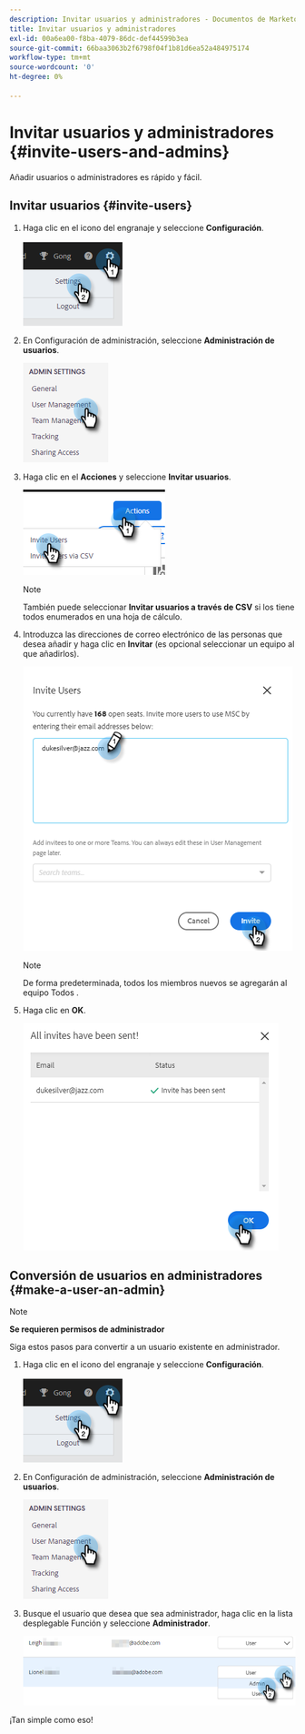 ```yaml
---
description: Invitar usuarios y administradores - Documentos de Marketo - Documentación del producto
title: Invitar usuarios y administradores
exl-id: 00a6ea00-f8ba-4079-86dc-def44599b3ea
source-git-commit: 66baa3063b2f6798f04f1b81d6ea52a484975174
workflow-type: tm+mt
source-wordcount: '0'
ht-degree: 0%

---
```


# Invitar usuarios y administradores {#invite-users-and-admins}

Añadir usuarios o administradores es rápido y fácil.

## Invitar usuarios {#invite-users}

1. Haga clic en el icono del engranaje y seleccione **Configuración**.

   ![](assets/invite-users-and-admins-1.png)

1. En Configuración de administración, seleccione **Administración de usuarios**.

   ![](assets/invite-users-and-admins-2.png)

1. Haga clic en el **Acciones** y seleccione **Invitar usuarios**.

   ![](assets/invite-users-and-admins-3.png)

   >[!NOTE]
   >
   >También puede seleccionar **Invitar usuarios a través de CSV** si los tiene todos enumerados en una hoja de cálculo.

1. Introduzca las direcciones de correo electrónico de las personas que desea añadir y haga clic en **Invitar** (es opcional seleccionar un equipo al que añadirlos).

   ![](assets/invite-users-and-admins-4.png)

   >[!NOTE]
   >
   >De forma predeterminada, todos los miembros nuevos se agregarán al equipo Todos .

1. Haga clic en **OK**.

   ![](assets/invite-users-and-admins-5.png)

## Conversión de usuarios en administradores {#make-a-user-an-admin}

>[!NOTE]
>
>**Se requieren permisos de administrador**

Siga estos pasos para convertir a un usuario existente en administrador.

1. Haga clic en el icono del engranaje y seleccione **Configuración**.

   ![](assets/invite-users-and-admins-6.png)

1. En Configuración de administración, seleccione **Administración de usuarios**.

   ![](assets/invite-users-and-admins-7.png)

1. Busque el usuario que desea que sea administrador, haga clic en la lista desplegable Función y seleccione **Administrador**.

   ![](assets/invite-users-and-admins-8.png)

¡Tan simple como eso!
